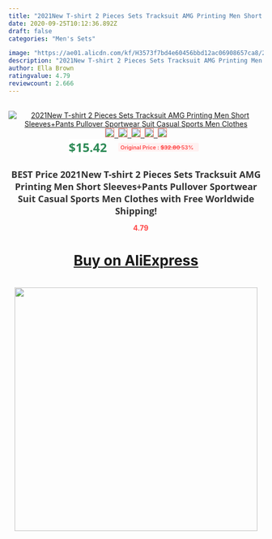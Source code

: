 ```yaml
---
title: "2021New T-shirt 2 Pieces Sets Tracksuit AMG Printing Men Short Sleeves+Pants Pullover  Sportwear Suit Casual Sports Men Clothes"
date: 2020-09-25T10:12:36.892Z
draft: false
categories: "Men's Sets"

image: "https://ae01.alicdn.com/kf/H3573f7bd4e60456bbd12ac06908657ca8/2021New-T-shirt-2-Pieces-Sets-Tracksuit-AMG-Printing-Men-Short-Sleeves-Pants-Pullover-Sportwear-Suit.jpg"
description: "2021New T-shirt 2 Pieces Sets Tracksuit AMG Printing Men Short Sleeves+Pants Pullover  Sportwear Suit Casual Sports Men Clothes"
author: Ella Brown
ratingvalue: 4.79
reviewcount: 2.666
---
```

<br>
<div style="text-align: center;">
<a href="https://s.click.aliexpress.com/e/_9JL5m5" target="_blank" rel="nofollow noopener noreferrer"><img alt="2021New T-shirt 2 Pieces Sets Tracksuit AMG Printing Men Short Sleeves+Pants Pullover  Sportwear Suit Casual Sports Men Clothes" class="magnifier-image" src="https://ae01.alicdn.com/kf/H3573f7bd4e60456bbd12ac06908657ca8/2021New-T-shirt-2-Pieces-Sets-Tracksuit-AMG-Printing-Men-Short-Sleeves-Pants-Pullover-Sportwear-Suit.jpg_640x640.jpg">
<br>
<img style="border:1px solid salmon" src="https://ae01.alicdn.com/kf/H3573f7bd4e60456bbd12ac06908657ca8/2021New-T-shirt-2-Pieces-Sets-Tracksuit-AMG-Printing-Men-Short-Sleeves-Pants-Pullover-Sportwear-Suit.jpg_120x120.jpg">&nbsp;&nbsp;<img style="border:1px solid salmon" src="https://ae01.alicdn.com/kf/H6e38aee8bf0441809d99de033025cd65X/2021New-T-shirt-2-Pieces-Sets-Tracksuit-AMG-Printing-Men-Short-Sleeves-Pants-Pullover-Sportwear-Suit.jpg_120x120.jpg">&nbsp;&nbsp;<img style="border:1px solid salmon" src="https://ae01.alicdn.com/kf/H4844c4e0eb584e65bcf1118d349e9cc3b/2021New-T-shirt-2-Pieces-Sets-Tracksuit-AMG-Printing-Men-Short-Sleeves-Pants-Pullover-Sportwear-Suit.jpg_120x120.jpg">&nbsp;&nbsp;<img style="border:1px solid salmon" src="https://ae01.alicdn.com/kf/Hdb6e0e8726c449198a9fb1054d6288fbV/2021New-T-shirt-2-Pieces-Sets-Tracksuit-AMG-Printing-Men-Short-Sleeves-Pants-Pullover-Sportwear-Suit.jpg_120x120.jpg">&nbsp;&nbsp;<img style="border:1px solid salmon" src="https://ae01.alicdn.com/kf/H1d67065db2524f6ca0a071f6a8acb76bt/2021New-T-shirt-2-Pieces-Sets-Tracksuit-AMG-Printing-Men-Short-Sleeves-Pants-Pullover-Sportwear-Suit.jpg_120x120.jpg"></a></div><br0>
<div style="text-align: center;"><span style="background-color: white; border: 0px; box-sizing: border-box; color: seagreen; display: inline-block; font-family: &quot;open sans&quot; , &quot;arial&quot; , &quot;helvetica&quot; , sans-serif , &quot;heiti&quot;; font-size: 24px; font-stretch: inherit; font-weight: 700; line-height: inherit; margin: 0px 10px 0px 0px; padding: 0px; vertical-align: middle;">$15.42 </span>
<span style="background: rgb(255 , 241 , 241); border-radius: 3px; border: 0px; box-sizing: border-box; color: #ff4747; display: inline-block; font-family: inherit; font-size: 12px; font-stretch: inherit; font-style: inherit; font-variant: inherit; font-weight: 600; line-height: inherit; margin: 0px; padding: 2px 5px; transform: scale(0.9); vertical-align: middle;">Original Price : <b style="text-decoration: line-through;">$32.80 </b> 53%&nbsp;&nbsp;</span></div>
<h1 style="color: #333333; display: inline-block; font-family: &quot;open sans&quot; , &quot;arial&quot; , &quot;helvetica&quot; , sans-serif , &quot;heiti&quot;; font-size: 18px; font-stretch: inherit; font-weight: 700; text-align: center;">BEST Price 2021New T-shirt 2 Pieces Sets Tracksuit AMG Printing Men Short Sleeves+Pants Pullover  Sportwear Suit Casual Sports Men Clothes with Free Worldwide Shipping!</h1>
<div style="color: #ff4747; text-align: center;">
<img src="https://4.bp.blogspot.com/-M0ZcTcb-5uY/XleCXlxnR4I/AAAAAAAAAEc/OrjgMkXV1oMQFaCRZj5HQwOCBcu3w1FegCPcBGAYYCw/s1600/star.png" style="height: 15px;">&nbsp;<b>4.79</b></div>
<div class="button_cont" align="center"><a class="buynow_a" href="https://s.click.aliexpress.com/e/_9JL5m5" target="_blank" rel="nofollow noopener noreferrer"><H1>Buy on AliExpress</H1></a></div><br>
<div class="separator" style="clear: both; text-align: center;">
<img src="https://lh3.googleusercontent.com/-pTy5HemUv9M/XlePHvY0dAI/AAAAAAAAAE4/0nX5iRUoIWY8eMW9Dpxeirr157OZliDIgCLcBGAsYHQ/s1600/badge.gif" width="480">
</div>
